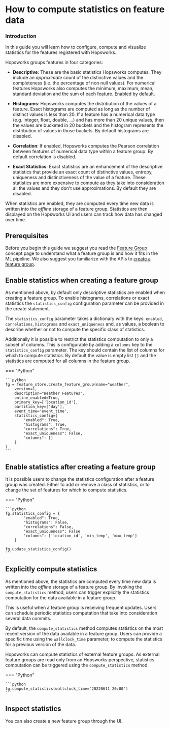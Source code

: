 # How to compute statistics on feature data

### Introduction

In this guide you will learn how to configure, compute and visualize statistics for the features registered with Hopsworks. 

Hopsworks groups features in four categories:

* **Descriptive**: These are the basic statistics Hopsworks computes. They include an _approximate_ count of the distinctive values and the completeness (i.e. the percentage of non null values). For numerical features Hopsworks also computes the minimum, maximum, mean, standard deviation and the sum of each feature. Enabled by default.

* **Histograms**: Hopsworks computes the distribution of the values of a feature. Exact histograms are computed as long as the number of distinct values is less than 20. If a feature has a numerical data type (e.g. integer, float, double, ...) and has more than 20 unique values, then the values are bucketed in 20 buckets and the histogram represents the distribution of values in those buckets. By default histograms are disabled.

* **Correlation**: If enabled, Hopsworks computes the Pearson correlation between features of numerical data type within a feature group. By default correlation is disabled.

* **Exact Statistics**: Exact statistics are an enhancement of the descriptive statistics that provide an exact count of distinctive values, entropy, uniqueness and distinctiveness of the value of a feature. These statistics are more expensive to compute as they take into consideration all the values and they don't use approximations. By default they are disabled. 

When statistics are enabled, they are computed every time new data is written into the *offline* storage of a feature group. Statistics are then displayed on the Hopsworks UI and users can track how data has changed over time. 

## Prerequisites

Before you begin this guide we suggest you read the [Feature Group](../../../concepts/fs/feature_group/fg_overview.md) concept page to understand what a feature group is and how it fits in the ML pipeline. 
We also suggest you familiarize with the APIs to [create a feature group](./create.md).

## Enable statistics when creating a feature group 

As mentioned above, by default only descriptive statistics are enabled when creating a feature group. To enable histograms, correlations or exact statistics the `statistics_config` configuration parameter can be provided in the create statement.

The `statistics_config` parameter takes a dictionary with the keys: `enabled`, `correlations`, `histograms` and `exact_uniqueness` and, as values, a boolean to describe whether or not to compute the specific class of statistics.

Additionally it is possible to restrict the statistics computation to only a subset of columns. This is configurable by adding a `columns` key to the `statistics_config` parameter. The key should contain the list of columns for which to compute statistics. 
By default the value is empty list `[]` and the statistics are computed for all columns in the feature group.

=== "Python"

    ```python
    fg = feature_store.create_feature_group(name="weather",
        version=1,
        description="Weather Features",
        online_enabled=True,
        primary_key=['location_id'],
        partition_key=['day'],
        event_time='event_time',
        statistics_config={
            "enabled": True,
            "histograms": True,
            "correlations": True,
            "exact_uniqueness": False,
            "columns": []
        }
    )
    ```

## Enable statistics after creating a feature group

It is possible users to change the statistics configuration after a feature group was created. Either to add or remove a class of statistics, or to change the set of features for which to compute statistics.

=== "Python"

    ```python
    fg.statistics_config = {
            "enabled": True,
            "histograms": False,
            "correlations": False,
            "exact_uniqueness": False 
            "columns": ['location_id', 'min_temp', 'max_temp']
        }

    fg.update_statistics_config()
    ```

## Explicitly compute statistics

As mentioned above, the statistics are computed every time new data is written into the *offline* storage of a feature group. By invoking the `compute_statistics` method, users can trigger explicitly the statistics computation for the data available in a feature group.

This is useful when a feature group is receiving frequent updates. Users can schedule periodic statistics computation that take into consideration several data commits.

By default, the `compute_statistics` method computes statistics on the most recent version of the data available in a feature group. Users can provide a specific time using the `wallclock_time` parameter, to compute the statistics for a previous version of the data.

Hopsworks can compute statistics of external feature groups. As external feature groups are read only from an Hopsworks perspective, statistics computation can be triggered using the `compute_statistics` method.

=== "Python"

    ```python
    fg.compute_statistics(wallclock_time='20220611 20:00')
    ```

## Inspect statistics 

You can also create a new feature group through the UI.
